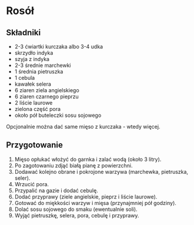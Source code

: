 # Rosół

## Składniki

- 2-3 ćwiartki kurczaka albo 3-4 udka
- skrzydło indyka
- szyja z indyka
- 2-3 średnie marchewki
- 1 średnia pietruszka
- 1 cebula
- kawałek selera
- 6 ziaren ziela angielskiego
- 6 ziaren czarnego pieprzu
- 2 liście laurowe
- zielona część pora
- około pół buteleczki sosu sojowego

Opcjonalnie można dać same mięso z kurczaka - wtedy więcej.

## Przygotowanie

1. Mięso opłukać włożyć do garnka i zalać wodą (około 3 litry).
1. Po zagotowaniu zdjąć białą pianę z powierzchni.
1. Dodawać kolejno obrane i pokrojone warzywa (marchewka, pietruszka, seler).
1. Wrzucić pora.
1. Przypalić na gazie i dodać cebulę.
1. Dodać przyprawy (ziele angielskie, pieprz i liście laurowe).
1. Gotować do miękkości warzyw i mięsa (przynajmniej pół godziny).
1. Dolać sosu sojowego do smaku (ewentualnie soli).
1. Wyjąć pietruszkę, selera, pora, cebulę i przyprawy.
